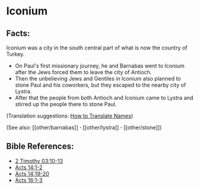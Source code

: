 # Iconium #

## Facts: ##

Iconium was a city in the south central part of what is now the country of Turkey.

* On Paul's first missionary journey, he and Barnabas went to Iconium after the Jews forced them to leave the city of Antioch.
* Then the unbelieving Jews and Gentiles in Iconium also planned to stone Paul and his coworkers, but they escaped to the nearby city of Lystra.
* After that the people from both Antioch and Iconium came to Lystra and stirred up the people there to stone Paul.

(Translation suggestions: [How to Translate Names](en/ta-vol1/translate/man/translate-names))

(See also: [[other/barnabas]] **·** [[other/lystra]] **·** [[other/stone]])

## Bible References: ##

* [2 Timothy 03:10-13](en/tn/2ti/help/03/10)
* [Acts 14:1-2](en/tn/act/help/14/01)
* [Acts 14:19-20](en/tn/act/help/14/19)
* [Acts 16:1-3](en/tn/act/help/16/01)